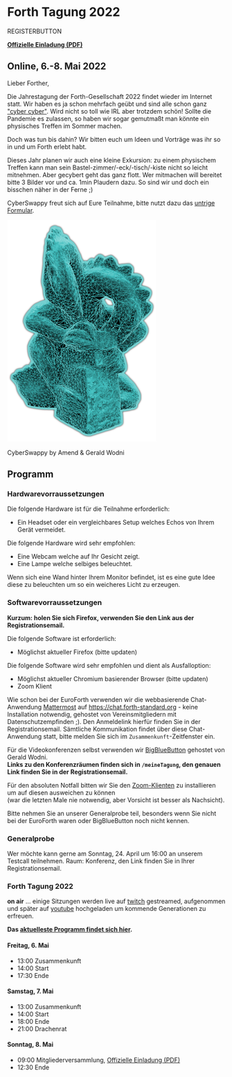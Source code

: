 # Forth Tagung 2022
REGISTERBUTTON

__[Offizielle Einladung (PDF)](/files/2022/FG-Mitgliederversammlung-2022-05-08.pdf)__

## Online, 6.-8. Mai 2022

Lieber Forther,

Die Jahrestagung der Forth-Gesellschaft 2022 findet wieder im Internet statt.
Wir haben es ja schon mehrfach geübt und sind alle schon ganz ["cyber cyber"](https://www.youtube.com/watch?v=WY6KkRsS26M).
Wird nicht so toll wie IRL aber trotzdem schön!
Sollte die Pandemie es zulassen, so haben wir sogar gemutmaßt man könnte ein physisches Treffen im Sommer machen.

Doch was tun bis dahin? Wir bitten euch um Ideen und Vorträge was ihr so in und um Forth erlebt habt.

Dieses Jahr planen wir auch eine kleine Exkursion:
zu einem physischem Treffen kann man sein Bastel-zimmer/-eck/-tisch/-kiste nicht so leicht mitnehmen.
Aber gecybert geht das ganz flott.
Wer mitmachen will bereitet bitte 3 Bilder vor und ca. 1min Plaudern dazu.
So sind wir und doch ein bisschen näher in der Ferne ;)

CyberSwappy freut sich auf Eure Teilnahme, bitte nutzt dazu das [untrige Formular](#register).

![Cyberswappy](/images/2022/cyberswappy-small.png)

CyberSwappy by Amend & Gerald Wodni

## Programm

### Hardwarevorraussetzungen
Die folgende Hardware ist für die Teilnahme erforderlich:
- Ein Headset oder ein vergleichbares Setup welches Echos von Ihrem Gerät vermeidet.

Die folgende Hardware wird sehr empfohlen:
- Eine Webcam welche auf Ihr Gesicht zeigt.
- Eine Lampe welche selbiges beleuchtet.

Wenn sich eine Wand hinter Ihrem Monitor befindet, ist es eine gute Idee diese zu beleuchten um so ein weicheres Licht zu erzeugen. 

### Softwarevorraussetzungen

__Kurzum: holen Sie sich Firefox, verwenden Sie den Link aus der Registrationsemail.__

Die folgende Software ist erforderlich:
- Möglichst aktueller Firefox (bitte updaten)

Die folgende Software wird sehr empfohlen und dient als Ausfalloption:
- Möglichst aktueller Chromium basierender Browser (bitte updaten)
- Zoom Klient

Wie schon bei der EuroForth verwenden wir die webbasierende Chat-Anwendung [Mattermost](https://mattermost.com/) auf https://chat.forth-standard.org - keine Installation notwendig, gehostet von Vereinsmitgliedern mit Datenschutzempfinden ;).
Den Anmeldelink hierfür finden Sie in der Registrationsemail.
Sämtliche Kommunikation findet über diese Chat-Anwendung statt, bitte melden Sie sich im `Zusammenkunft`-Zeitfenster ein.

Für die Videokonferenzen selbst verwenden wir [BigBlueButton](https://bigbluebutton.org/) gehostet von Gerald Wodni.  
__Links zu den Konferenzräumen finden sich in `/meineTagung`, den genauen Link finden Sie in der Registrationsemail.__

Für den absoluten Notfall bitten wir Sie den [Zoom-Klienten](https://zoom.us/)
zu installieren um auf diesen ausweichen zu können  
(war die letzten Male nie notwendig, aber Vorsicht ist besser als Nachsicht).

Bitte nehmen Sie an unserer Generalprobe teil, besonders wenn Sie nicht bei der EuroForth waren oder BigBlueButton noch nicht kennen.

### Generalprobe
Wer möchte kann gerne am Sonntag, 24. April um 16:00 an unserem Testcall teilnehmen. Raum: Konferenz, den Link finden Sie in Ihrer Registrationsemail.

### Forth Tagung 2022
**on air** ... einige Sitzungen werden live auf [twitch](https://www.twitch.tv/4ther) gestreamed, aufgenommen und später auf [youtube](https://www.youtube.com/channel/UC_mpkwOO_1ILd66GUTNVPQg) hochgeladen um kommende Generationen zu erfreuen.

__Das [aktuelleste Programm findet sich hier](/program).__

#### Freitag, 6. Mai
- 13:00 Zusammenkunft
- 14:00 Start
- 17:30 Ende

#### Samstag, 7. Mai
- 13:00 Zusammenkunft
- 14:00 Start
- 18:00 Ende
- 21:00 Drachenrat

#### Sonntag, 8. Mai
- 09:00 Mitgliederversammlung, [Offizielle Einladung (PDF)](/files/2022/FG-Mitgliederversammlung-2022-05-08.pdf)
- 12:30 Ende

